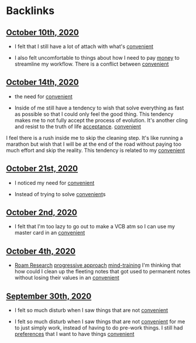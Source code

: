 
# Backlinks
## [October 10th, 2020](<October 10th, 2020.md>)
- I felt that I still have a lot of attach with what's [convenient](<convenient.md>)

- I also felt uncomfortable to things about how I need to pay [money](<money.md>) to streamline my workflow. There is a conflict between [convenient](<convenient.md>)

## [October 14th, 2020](<October 14th, 2020.md>)
- the need for [convenient](<convenient.md>)

- Inside of me still have a tendency to wish that solve everything as fast as possible so that I could only feel the good thing. This tendency makes me to not fully accept the process of evolution. It's another cling and resist to the truth of life [acceptance](<acceptance.md>). [convenient](<convenient.md>)

I feel there is a rush inside me to skip the cleaning step. It's like running a marathon but wish that I will be at the end of the road without paying too much effort and skip the reality. This tendency is related to my [convenient](<convenient.md>)

## [October 21st, 2020](<October 21st, 2020.md>)
- I noticed my need for [convenient](<convenient.md>)

- Instead of trying to solve [convenient](<convenient.md>)s

## [October 2nd, 2020](<October 2nd, 2020.md>)
- I felt that I'm too lazy to go out to make a VCB atm so I can use my master card in an [convenient](<convenient.md>)

## [October 4th, 2020](<October 4th, 2020.md>)
- [Roam Research](<Roam Research.md>) [progressive approach](<progressive approach.md>) [mind-training](<mind-training.md>) I'm thinking that how could I clean up the fleeting notes that got used to permanent notes without losing their values in an [convenient](<convenient.md>)

## [September 30th, 2020](<September 30th, 2020.md>)
- I felt so much disturb when I saw things that are not [convenient](<convenient.md>)

- I felt so much disturb when I saw things that are not [convenient](<convenient.md>) for me to just simply work, instead of having to do pre-work things. I still had [preferences](<preferences.md>) that I want to have things [convenient](<convenient.md>)


